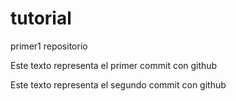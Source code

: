# tutorial
primer1 repositorio

Este  texto representa el primer commit con github

Este texto representa el segundo commit con github 
